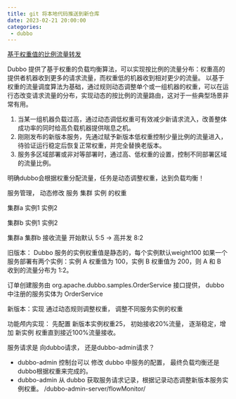 ```yaml
---
title: git 将本地代码推送到新仓库
date: 2023-02-21 20:00:00
categories: 
 - dubbo
---
```




[基于权重值的比例流量转发](http://static.dubbo.apache.org:8080/zh-cn/overview/tasks/traffic-management/weight/)

Dubbo 提供了基于权重的负载均衡算法，可以实现按比例的流量分布：权重高的提供者机器收到更多的请求流量，而权重低的机器收到相对更少的流量。
以基于权重的流量调度算法为基础，通过规则动态调整单个或一组机器的权重，可以在运行态改变请求流量的分布，实现动态的按比例的流量路由，这对于一些典型场景非常有用。
1. 当某一组机器负载过高，通过动态调低权重可有效减少新请求流入，改善整体成功率的同时给高负载机器提供喘息之机。
2. 刚刚发布的新版本服务，先通过赋予新版本低权重控制少量比例的流量进入，待验证运行稳定后恢复正常权重，并完全替换老版本。
3. 服务多区域部署或非对等部署时，通过高、低权重的设置，控制不同部署区域的流量比例。

明确dubbo会根据权重分配流量，任务是动态调整权重，达到负载均衡！

服务管理， 动态修改 服务 集群 实例 的权重

集群a  实例1 实例2 

集群b  实例1 实例2

集群a 集群b 接收流量 开始默认 5:5 -> 高并发 8:2

旧版本： Dubbo 服务的实例权重值是静态的，每个实例默认weight100
如果一个服务部署有两个实例：实例 A 权重值为 100，实例 B 权重值为 200，则 A 和 B 收到的流量分布为 1:2。

订单创建服务由 org.apache.dubbo.samples.OrderService 接口提供， dubbo中注册的服务实体为 OrderService

新版本：实现 通过动态规则调整权重， 调整不同服务实例的权重

功能颅内实现： 先配置 新版本实例权重25， 初始接收20%流量， 逐渐稳定，增加 新实例 权重直到接近100%流量接收。

服务请求是 向dubbo请求， 还是dubbo-admin请求？

- dubbo-admin 控制台可以 修改 dubbo 中服务的配置， 最终负载均衡还是dubbo根据权重来完成的。
- dubbo-admin 从 dubbo 获取服务请求记录，根据记录动态调整新版本服务实例权重。
 /dubbo-admin-server/flowMonitor/